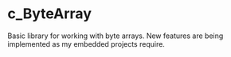 # c_ByteArray
Basic library for working with byte arrays. New features are being implemented as my embedded projects require.